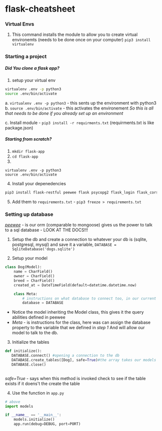# flask-cheatsheet


### Virtual Envs

1. This command installs the module to allow you to create virtual environemts
(needs to be done once on your computer)
`pip3 install virtualenv`


### Starting a project

##### Did You clone a flask app?

1.  setup your virtual env
```bash
virtualenv .env -p python3
source .env/bin/activate
```
a. `virtualenv .env -p python3` - this sents up the environment with python3
b. `source .env/bin/activate` - this activates the environement *So this is all that needs to be done if you already set up an environment*

c.  Install module - `pip3 install -r requirments.txt` (requirments.txt is like package.json)

##### Starting from scratch?

1. ```mkdir flask-app```
2. ```cd flask-app```
3. 
```
virtualenv .env -p python3
source .env/bin/activate
```
4. Install your depenedencies 
```bash
pip3 install flask-restful peewee flask psycopg2 flask_login flask_cors
```
5.  Add them to `requirements.txt` - `pip3 freeze > requirements.txt`



### Setting up database

*[peewee](http://docs.peewee-orm.com/en/latest/)* - is our orm (comparable to mongoose) gives us the power to talk to a sql database - LOOK AT THE DOCS!!!

1. Setup the db and create a connection to whatever your db is (sqlite, postgresql, mysql) and save it a variable,
`DATABASE = SqliteDatabase('dogs.sqlite')`

2. Setup your model
```python
class Dog(Model):
    name = CharField()
    owner = CharField()
    breed = CharField()
    created_at = DateTimeField(default=datetime.datetime.now)

    class Meta:
        # instructions on what database to connect too, in our current case sqlite
        database = DATABASE
 ```
 
 - Notice the model inheriting the Model class, this gives it the query abilities defined in peewee
 - *Meta* - is instructions for the class, here was can assign the database property to the variable that we defined in *step 1* And will allow our model to talk to the db.
 
 
 3. Initialize the tables
 
 ```python
 def initialize():
    DATABASE.connect() #opening a connection to the db
    DATABASE.create_tables([Dog], safe=True)#the array takes our models and will create tables that match them
    DATABASE.close()
    
```

*safe=True* - says when this method is invoked check to see if the table exists if it doens't the create the table

4.  Use the function in `app.py`

```python
# above 
import models

if __name__ == '__main__':
    models.initialize()
    app.run(debug=DEBUG, port=PORT)
```





